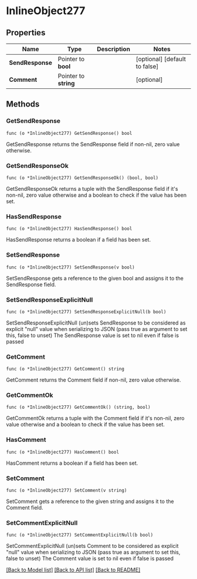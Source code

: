 # InlineObject277

## Properties

Name | Type | Description | Notes
------------ | ------------- | ------------- | -------------
**SendResponse** | Pointer to **bool** |  | [optional] [default to false]
**Comment** | Pointer to **string** |  | [optional] 

## Methods

### GetSendResponse

`func (o *InlineObject277) GetSendResponse() bool`

GetSendResponse returns the SendResponse field if non-nil, zero value otherwise.

### GetSendResponseOk

`func (o *InlineObject277) GetSendResponseOk() (bool, bool)`

GetSendResponseOk returns a tuple with the SendResponse field if it's non-nil, zero value otherwise
and a boolean to check if the value has been set.

### HasSendResponse

`func (o *InlineObject277) HasSendResponse() bool`

HasSendResponse returns a boolean if a field has been set.

### SetSendResponse

`func (o *InlineObject277) SetSendResponse(v bool)`

SetSendResponse gets a reference to the given bool and assigns it to the SendResponse field.

### SetSendResponseExplicitNull

`func (o *InlineObject277) SetSendResponseExplicitNull(b bool)`

SetSendResponseExplicitNull (un)sets SendResponse to be considered as explicit "null" value
when serializing to JSON (pass true as argument to set this, false to unset)
The SendResponse value is set to nil even if false is passed
### GetComment

`func (o *InlineObject277) GetComment() string`

GetComment returns the Comment field if non-nil, zero value otherwise.

### GetCommentOk

`func (o *InlineObject277) GetCommentOk() (string, bool)`

GetCommentOk returns a tuple with the Comment field if it's non-nil, zero value otherwise
and a boolean to check if the value has been set.

### HasComment

`func (o *InlineObject277) HasComment() bool`

HasComment returns a boolean if a field has been set.

### SetComment

`func (o *InlineObject277) SetComment(v string)`

SetComment gets a reference to the given string and assigns it to the Comment field.

### SetCommentExplicitNull

`func (o *InlineObject277) SetCommentExplicitNull(b bool)`

SetCommentExplicitNull (un)sets Comment to be considered as explicit "null" value
when serializing to JSON (pass true as argument to set this, false to unset)
The Comment value is set to nil even if false is passed

[[Back to Model list]](../README.md#documentation-for-models) [[Back to API list]](../README.md#documentation-for-api-endpoints) [[Back to README]](../README.md)


